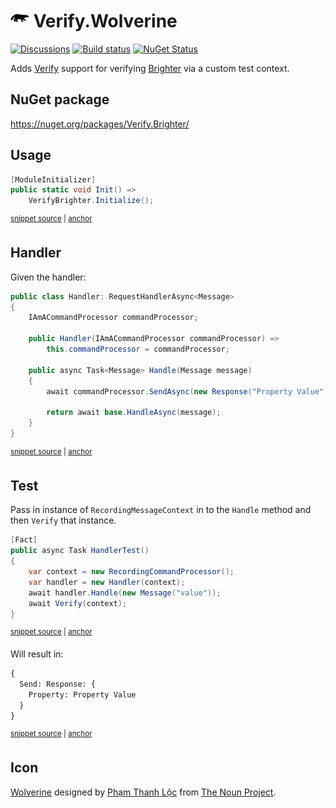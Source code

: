 # <img src="/src/icon.png" height="30px"> Verify.Wolverine

[![Discussions](https://img.shields.io/badge/Verify-Discussions-yellow?svg=true&label=)](https://github.com/orgs/VerifyTests/discussions)
[![Build status](https://ci.appveyor.com/api/projects/status/qwqcg22d7v2awni7?svg=true)](https://ci.appveyor.com/project/SimonCropp/Verify-Brighter)
[![NuGet Status](https://img.shields.io/nuget/v/Verify.Brighter.svg)](https://www.nuget.org/packages/Verify.Brighter/)

Adds [Verify](https://github.com/VerifyTests/Verify) support for verifying [Brighter](https://www.goparamore.io/) via a custom test context.


## NuGet package

https://nuget.org/packages/Verify.Brighter/


## Usage

<!-- snippet: Enable -->
<a id='snippet-enable'></a>
```cs
[ModuleInitializer]
public static void Init() =>
    VerifyBrighter.Initialize();
```
<sup><a href='/src/Tests/ModuleInitializer.cs#L3-L9' title='Snippet source file'>snippet source</a> | <a href='#snippet-enable' title='Start of snippet'>anchor</a></sup>
<!-- endSnippet -->


## Handler

Given the handler:

<!-- snippet: Handler -->
<a id='snippet-handler'></a>
```cs
public class Handler: RequestHandlerAsync<Message>
{
    IAmACommandProcessor commandProcessor;

    public Handler(IAmACommandProcessor commandProcessor) =>
        this.commandProcessor = commandProcessor;

    public async Task<Message> Handle(Message message)
    {
        await commandProcessor.SendAsync(new Response("Property Value"));

        return await base.HandleAsync(message);
    }
}
```
<sup><a href='/src/Tests/Tests.cs#L31-L48' title='Snippet source file'>snippet source</a> | <a href='#snippet-handler' title='Start of snippet'>anchor</a></sup>
<!-- endSnippet -->


## Test

Pass in instance of `RecordingMessageContext` in to the `Handle` method and then `Verify` that instance.

<!-- snippet: HandlerTest -->
<a id='snippet-handlertest'></a>
```cs
[Fact]
public async Task HandlerTest()
{
    var context = new RecordingCommandProcessor();
    var handler = new Handler(context);
    await handler.Handle(new Message("value"));
    await Verify(context);
}
```
<sup><a href='/src/Tests/Tests.cs#L8-L19' title='Snippet source file'>snippet source</a> | <a href='#snippet-handlertest' title='Start of snippet'>anchor</a></sup>
<!-- endSnippet -->

Will result in:

<!-- snippet: Tests.HandlerTest.verified.txt -->
<a id='snippet-Tests.HandlerTest.verified.txt'></a>
```txt
{
  Send: Response: {
    Property: Property Value
  }
}
```
<sup><a href='/src/Tests/Tests.HandlerTest.verified.txt#L1-L5' title='Snippet source file'>snippet source</a> | <a href='#snippet-Tests.HandlerTest.verified.txt' title='Start of snippet'>anchor</a></sup>
<!-- endSnippet -->


## Icon

[Wolverine](https://thenounproject.com/term/wolverine/3386573/) designed by [Phạm Thanh Lộc](https://thenounproject.com/thanhloc1009/) from [The Noun Project](https://thenounproject.com/).
